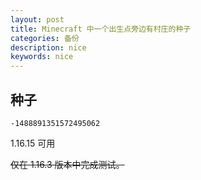 ```yaml
---
layout: post
title: Minecraft 中一个出生点旁边有村庄的种子
categories: 备份
description: nice
keywords: nice
---
```


## 种子

``` shell
-1488891351572495062
```

1.16.15 可用

~~仅在 1.16.3 版本中完成测试。~~
